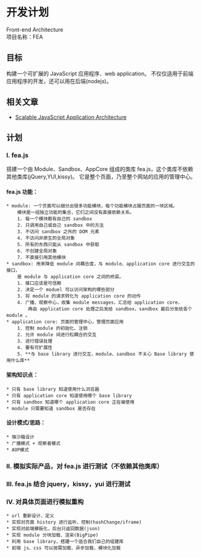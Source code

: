 开发计划
========
Front-end Architecture <br/>
项目名称：FEA

## 目标
构建一个可扩展的 JavaScript 应用程序、web application。
不仅仅适用于前端应用程序的开发，还可以用在后端(nodejs)。

## 相关文章
* [Scalable JavaScript Application Architecture](http://developer.yahoo.com/yui/theater/video.php?v=zakas-architecture)

## 计划

### **I. fea.js**
搭建一个由 Module、Sandbox、AppCore 组成的类库 fea.js，这个类库不依赖其他类库(jQuery,YUI,kissy)。
它是整个页面，乃至整个网站的应用的管理中心。

#### fea.js 功能：
    * module: 一个页面可以细分出很多功能模块，每个功能模块占据页面的一块区域。
        模块是一组独立功能的集合，它们之间没有直接依赖关系。
        1. 每一个模块都有自己的 sandbox
        2. 只调用自己或自己 sandbox 中的方法
        3. 不访问 sandbox 之外的 DOM 元素
        4. 不访问非原生的全局对象
        5. 所有的东西只能从 sandbox 中获取
        6. 不创建全局对象
        7. 不直接引用其他模块
    * sandbox: 用来降低 module 间耦合度，与 module、application core 进行交互的接口，
        是 module 与 application core 之间的桥梁。
        1. 接口应该是可信赖
        2. 决定一个 moduel 可以访问架构的哪些部分
        3. 将 module 的请求转化为 application core 的动作
        4. 广播、观察中心，收集 module messages，汇总给 application core，
            再由 application core 处理之后发给 sandbox，sandbox 最后分发给各个 module 。
    * application core: 页面的管理中心，管理页面应用
        1. 控制 module 的初始化、注销
        2. 允许 module 间进行松耦合的交互
        3. 进行错误处理
        4. 要有可扩展性
        5. **与 base library 进行交互，module、sandbox 不关心 Base library 使用什么库**

#### 架构知识点：
    * 只有 base library 知道使用什么浏览器
    * 只有 application core 知道使用哪个 base library
    * 只有 sandbox 知道哪个 application core 正在被使用
    * module 只需要知道 sandbox 是否存在

#### 设计模式/思路：
    * 强沙箱设计
    * 广播模式 + 观察者模式
    * AOP模式

### **II. 模拟实际产品，对 fea.js 进行测试（不依赖其他类库）**
### **III. fea.js 结合 jquery，kissy，yui 进行测试**
### **IV. 对具体页面进行模拟重构**
    * url 重新设计、定义
    * 实现对页面 history 进行监听、控制(hashChange/iframe)
    * 实现对前端模板化，后台只返回数据(json)
    * 实现 module 分块加载、渲染(BigPipe)
    * 利用 base library，搭建一个适合我们自己的组建库
    * 前端 js、css 可以按需加载、异步加载、模块化加载
